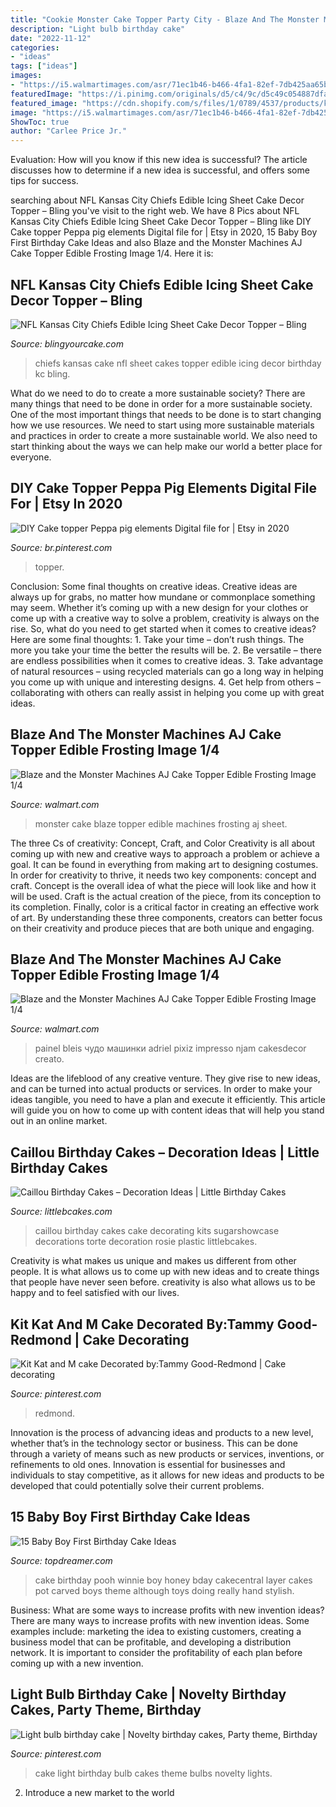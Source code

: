 ```yaml
---
title: "Cookie Monster Cake Topper Party City - Blaze And The Monster Machines Aj Cake Topper Edible Frosting Image 1/4"
description: "Light bulb birthday cake"
date: "2022-11-12"
categories:
- "ideas"
tags: ["ideas"]
images:
- "https://i5.walmartimages.com/asr/71ec1b46-b466-4fa1-82ef-7db425aa65b2_1.df14a445999ed13e99fbc4641dc8f64c.jpeg"
featuredImage: "https://i.pinimg.com/originals/d5/c4/9c/d5c49c054887dfa51b37fa525323a68e.jpg"
featured_image: "https://cdn.shopify.com/s/files/1/0789/4537/products/kansascitychiefs_grande.jpg?v=1426311902"
image: "https://i5.walmartimages.com/asr/71ec1b46-b466-4fa1-82ef-7db425aa65b2_1.df14a445999ed13e99fbc4641dc8f64c.jpeg"
ShowToc: true
author: "Carlee Price Jr."
---
```



Evaluation: How will you know if this new idea is successful?
The article discusses how to determine if a new idea is successful, and offers some tips for success.

	

		
searching about NFL Kansas City Chiefs Edible Icing Sheet Cake Decor Topper – Bling you've visit to the right web. We have 8 Pics about NFL Kansas City Chiefs Edible Icing Sheet Cake Decor Topper – Bling like DIY Cake topper Peppa pig elements Digital file for | Etsy in 2020, 15 Baby Boy First Birthday Cake Ideas and also Blaze and the Monster Machines AJ Cake Topper Edible Frosting Image 1/4. Here it is:
		
    
## NFL Kansas City Chiefs Edible Icing Sheet Cake Decor Topper – Bling

<img loading=lazy src="https://cdn.shopify.com/s/files/1/0789/4537/products/kansascitychiefs_grande.jpg?v=1426311902" onerror="this.onerror=null;this.src='https://tse4.mm.bing.net/th?id=OIP.BYmKomEin8AIXgIwSKksHwHaEe&amp;pid=15.1';" alt="NFL Kansas City Chiefs Edible Icing Sheet Cake Decor Topper – Bling">

_Source: blingyourcake.com_

>chiefs kansas cake nfl sheet cakes topper edible icing decor birthday kc bling. 

	

What do we need to do to create a more sustainable society?
There are many things that need to be done in order for a more sustainable society. One of the most important things that needs to be done is to start changing how we use resources. We need to start using more sustainable materials and practices in order to create a more sustainable world. We also need to start thinking about the ways we can help make our world a better place for everyone.

    
## DIY Cake Topper Peppa Pig Elements Digital File For | Etsy In 2020

<img loading=lazy src="https://i.pinimg.com/736x/93/d8/e0/93d8e0d410e7908cafdae7915bbea8c4.jpg" onerror="this.onerror=null;this.src='https://tse1.mm.bing.net/th?id=OIP.TN9Chm_GGos8k1AabdtzJgAAAA&amp;pid=15.1';" alt="DIY Cake topper Peppa pig elements Digital file for | Etsy in 2020">

_Source: br.pinterest.com_

>topper. 

	

Conclusion: Some final thoughts on creative ideas.
Creative ideas are always up for grabs, no matter how mundane or commonplace something may seem. Whether it’s coming up with a new design for your clothes or come up with a creative way to solve a problem, creativity is always on the rise. So, what do you need to get started when it comes to creative ideas? Here are some final thoughts: 1. Take your time – don’t rush things. The more you take your time the better the results will be. 2. Be versatile – there are endless possibilities when it comes to creative ideas. 3. Take advantage of natural resources – using recycled materials can go a long way in helping you come up with unique and interesting designs. 4. Get help from others – collaborating with others can really assist in helping you come up with great ideas. 
    
## Blaze And The Monster Machines AJ Cake Topper Edible Frosting Image 1/4

<img loading=lazy src="https://i5.walmartimages.com/asr/71ec1b46-b466-4fa1-82ef-7db425aa65b2_1.df14a445999ed13e99fbc4641dc8f64c.jpeg?odnWidth=612&amp;odnHeight=612&amp;odnBg=ffffff" onerror="this.onerror=null;this.src='https://tse2.mm.bing.net/th?id=OIP.ROGzn1TLmddwjZt3Kb8viQHaHa&amp;pid=15.1';" alt="Blaze and the Monster Machines AJ Cake Topper Edible Frosting Image 1/4">

_Source: walmart.com_

>monster cake blaze topper edible machines frosting aj sheet. 

	

The three Cs of creativity: Concept, Craft, and Color
Creativity is all about coming up with new and creative ways to approach a problem or achieve a goal. It can be found in everything from making art to designing costumes. In order for creativity to thrive, it needs two key components: concept and craft. Concept is the overall idea of what the piece will look like and how it will be used. Craft is the actual creation of the piece, from its conception to its completion. Finally, color is a critical factor in creating an effective work of art. By understanding these three components, creators can better focus on their creativity and produce pieces that are both unique and engaging.

    
## Blaze And The Monster Machines AJ Cake Topper Edible Frosting Image 1/4

<img loading=lazy src="https://i5.walmartimages.com/asr/71ec1b46-b466-4fa1-82ef-7db425aa65b2_1.df14a445999ed13e99fbc4641dc8f64c.jpeg" onerror="this.onerror=null;this.src='https://tse4.mm.bing.net/th?id=OIP.j-9QQBly8yI7vQo9xO-SeAHaFG&amp;pid=15.1';" alt="Blaze and the Monster Machines AJ Cake Topper Edible Frosting Image 1/4">

_Source: walmart.com_

>painel bleis чудо машинки adriel pixiz impresso njam cakesdecor creato. 

	

Ideas are the lifeblood of any creative venture. They give rise to new ideas, and can be turned into actual products or services. In order to make your ideas tangible, you need to have a plan and execute it efficiently. This article will guide you on how to come up with content ideas that will help you stand out in an online market.

    
## Caillou Birthday Cakes – Decoration Ideas | Little Birthday Cakes

<img loading=lazy src="http://www.littlebcakes.com/wp-content/uploads/2014/02/Caillou-Cake.jpg" onerror="this.onerror=null;this.src='https://tse3.mm.bing.net/th?id=OIP.D0FlIHd2Tb_Yj9uBWVjxBwHaLd&amp;pid=15.1';" alt="Caillou Birthday Cakes – Decoration Ideas | Little Birthday Cakes">

_Source: littlebcakes.com_

>caillou birthday cakes cake decorating kits sugarshowcase decorations torte decoration rosie plastic littlebcakes. 

	

Creativity is what makes us unique and makes us different from other people. It is what allows us to come up with new ideas and to create things that people have never seen before. creativity is also what allows us to be happy and to feel satisfied with our lives.

    
## Kit Kat And M Cake Decorated By:Tammy Good-Redmond | Cake Decorating

<img loading=lazy src="https://i.pinimg.com/originals/d5/c4/9c/d5c49c054887dfa51b37fa525323a68e.jpg" onerror="this.onerror=null;this.src='https://tse2.mm.bing.net/th?id=OIP.jTpw4pf1T7AM6T7bpzO65QHaJ4&amp;pid=15.1';" alt="Kit Kat and M cake Decorated by:Tammy Good-Redmond | Cake decorating">

_Source: pinterest.com_

>redmond. 

	

Innovation is the process of advancing ideas and products to a new level, whether that’s in the technology sector or business. This can be done through a variety of means such as new products or services, inventions, or refinements to old ones. Innovation is essential for businesses and individuals to stay competitive, as it allows for new ideas and products to be developed that could potentially solve their current problems.

    
## 15 Baby Boy First Birthday Cake Ideas

<img loading=lazy src="http://www.topdreamer.com/wp-content/uploads/2014/10/119942914b3a985be84b0a38d108a34b-718x960.jpg" onerror="this.onerror=null;this.src='https://tse1.mm.bing.net/th?id=OIP.gFR3OWxEpotHfVx66zJ0cgHaJ5&amp;pid=15.1';" alt="15 Baby Boy First Birthday Cake Ideas">

_Source: topdreamer.com_

>cake birthday pooh winnie boy honey bday cakecentral layer cakes pot carved boys theme although toys doing really hand stylish. 

	

Business: What are some ways to increase profits with new invention ideas?
There are many ways to increase profits with new invention ideas. Some examples include: marketing the idea to existing customers, creating a business model that can be profitable, and developing a distribution network. It is important to consider the profitability of each plan before coming up with a new invention.

    
## Light Bulb Birthday Cake | Novelty Birthday Cakes, Party Theme, Birthday

<img loading=lazy src="https://i.pinimg.com/originals/57/f1/0c/57f10c2cf0bfff7ded2bfe41d765c49e.jpg" onerror="this.onerror=null;this.src='https://tse3.mm.bing.net/th?id=OIP.PuGxXb2dYCrxEBXtsrSdVAHaJ4&amp;pid=15.1';" alt="Light bulb birthday cake | Novelty birthday cakes, Party theme, Birthday">

_Source: pinterest.com_

>cake light birthday bulb cakes theme bulbs novelty lights. 

	

2. Introduce a new market to the world 

